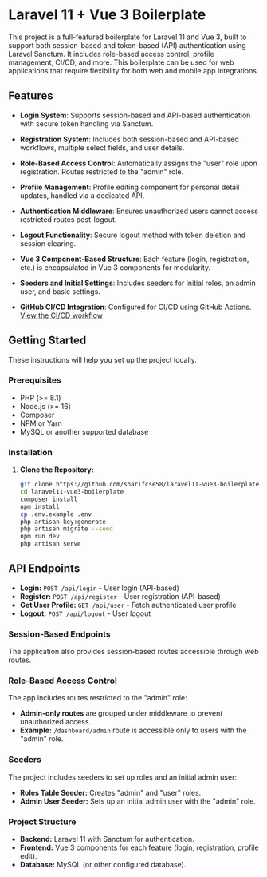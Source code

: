 # Laravel 11 + Vue 3 Boilerplate

This project is a full-featured boilerplate for Laravel 11 and Vue 3, built to support both session-based and token-based (API) authentication using Laravel Sanctum. It includes role-based access control, profile management, CI/CD, and more. This boilerplate can be used for web applications that require flexibility for both web and mobile app integrations.

## Features

-   **Login System**: Supports session-based and API-based authentication with secure token handling via Sanctum.
-   **Registration System**: Includes both session-based and API-based workflows, multiple select fields, and user details.
-   **Role-Based Access Control**: Automatically assigns the "user" role upon registration. Routes restricted to the "admin" role.
-   **Profile Management**: Profile editing component for personal detail updates, handled via a dedicated API.
-   **Authentication Middleware**: Ensures unauthorized users cannot access restricted routes post-logout.
-   **Logout Functionality**: Secure logout method with token deletion and session clearing.
-   **Vue 3 Component-Based Structure**: Each feature (login, registration, etc.) is encapsulated in Vue 3 components for modularity.
-   **Seeders and Initial Settings**: Includes seeders for initial roles, an admin user, and basic settings.

-   **GitHub CI/CD Integration**: Configured for CI/CD using GitHub Actions. [View the CI/CD workflow](https://github.com/sharifcse58/laravel11-vue3-boilerplate/blob/master/.github/workflows/deploy.yml)

## Getting Started

These instructions will help you set up the project locally.

### Prerequisites

-   PHP (>= 8.1)
-   Node.js (>= 16)
-   Composer
-   NPM or Yarn
-   MySQL or another supported database

### Installation

1. **Clone the Repository:**

    ```bash
    git clone https://github.com/sharifcse58/laravel11-vue3-boilerplate.git
    cd laravel11-vue3-boilerplate
    composer install
    npm install
    cp .env.example .env
    php artisan key:generate
    php artisan migrate --seed
    npm run dev
    php artisan serve
    ```

## API Endpoints

-   **Login:** `POST /api/login` - User login (API-based)
-   **Register:** `POST /api/register` - User registration (API-based)
-   **Get User Profile:** `GET /api/user` - Fetch authenticated user profile
-   **Logout:** `POST /api/logout` - User logout

### Session-Based Endpoints

The application also provides session-based routes accessible through web routes.

### Role-Based Access Control

The app includes routes restricted to the "admin" role:

-   **Admin-only routes** are grouped under middleware to prevent unauthorized access.
-   **Example:** `/dashboard/admin` route is accessible only to users with the "admin" role.

### Seeders

The project includes seeders to set up roles and an initial admin user:

-   **Roles Table Seeder:** Creates "admin" and "user" roles.
-   **Admin User Seeder:** Sets up an initial admin user with the "admin" role.

### Project Structure

-   **Backend:** Laravel 11 with Sanctum for authentication.
-   **Frontend:** Vue 3 components for each feature (login, registration, profile edit).
-   **Database:** MySQL (or other configured database).
